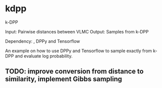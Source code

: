 # kdpp
 k-DPP

Input: Pairwise distances between VLMC
Output: Samples from k-DPP

Dependency: , DPPy and Tensorflow

An example on how to use DPPy and Tensorflow to sample exactly from k-DPP and evaluate log probability.

## TODO: improve conversion from distance to similarity, implement Gibbs sampling
